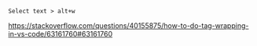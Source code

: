 `Select text > alt+w`

https://stackoverflow.com/questions/40155875/how-to-do-tag-wrapping-in-vs-code/63161760#63161760
